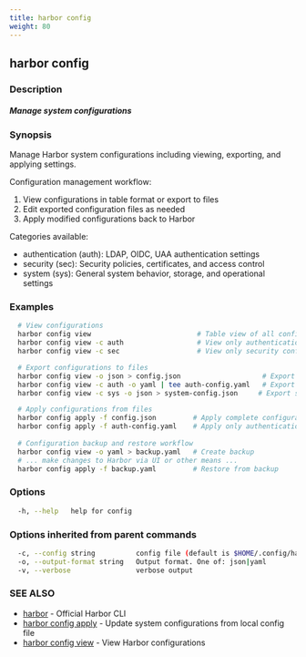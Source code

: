 ```yaml
---
title: harbor config
weight: 80
---
```

## harbor config

### Description

##### Manage system configurations

### Synopsis

Manage Harbor system configurations including viewing, exporting, and applying settings.

Configuration management workflow:
1. View configurations in table format or export to files
2. Edit exported configuration files as needed  
3. Apply modified configurations back to Harbor

Categories available:
- authentication (auth): LDAP, OIDC, UAA authentication settings
- security (sec): Security policies, certificates, and access control
- system (sys): General system behavior, storage, and operational settings

### Examples

```sh
  # View configurations
  harbor config view                          # Table view of all configs
  harbor config view -c auth                  # View only authentication configs
  harbor config view -c sec                   # View only security configs

  # Export configurations to files
  harbor config view -o json > config.json                    # Export all configs as JSON
  harbor config view -c auth -o yaml | tee auth-config.yaml   # Export auth configs as YAML
  harbor config view -c sys -o json > system-config.json     # Export system configs as JSON

  # Apply configurations from files
  harbor config apply -f config.json         # Apply complete configuration
  harbor config apply -f auth-config.yaml    # Apply only authentication settings
  
  # Configuration backup and restore workflow  
  harbor config view -o yaml > backup.yaml   # Create backup
  # ... make changes to Harbor via UI or other means ...
  harbor config apply -f backup.yaml         # Restore from backup
```

### Options

```sh
  -h, --help   help for config
```

### Options inherited from parent commands

```sh
  -c, --config string          config file (default is $HOME/.config/harbor-cli/config.yaml)
  -o, --output-format string   Output format. One of: json|yaml
  -v, --verbose                verbose output
```

### SEE ALSO

* [harbor](harbor.md)	 - Official Harbor CLI
* [harbor config apply](harbor-config-apply.md)	 - Update system configurations from local config file
* [harbor config view](harbor-config-view.md)	 - View Harbor configurations

